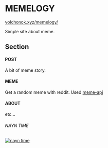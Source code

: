 # MEMELOGY
[volchonok.xyz/memelogy/](https://volchonok.xyz/memelogy/ "volchonok.xyz/memelogy/")

Simple site about meme.
## Section
#### POST

A bit of meme story.

#### MEME

Get a random meme with reddit.
Used [meme-api](https://meme-api.herokuapp.com/gimme "meme-api")

#### ABOUT

etc...

###### NAYN TIME
[![nayn time](https://media1.giphy.com/media/22kxQ12cxyEww/source.gif "nayn time")](https://media1.giphy.com/media/22kxQ12cxyEww/source.gif "nayn time")
